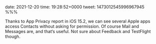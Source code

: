 date: 2021-12-20
time: 19:28:52+0000
tweet: 1473012545996967945
%%%

Thanks to App Privacy report in iOS 15.2, we can see several Apple apps access Contacts without asking for permission. Of course Mail and Messages are, and that‘s useful. Not sure about Feedback and TestFlight though.
